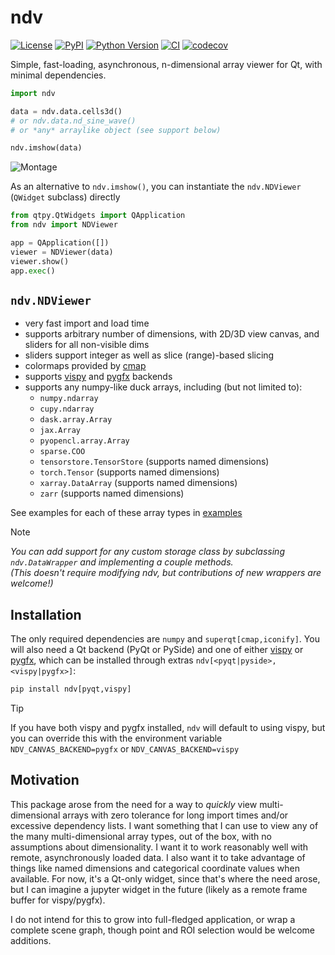 # ndv

[![License](https://img.shields.io/pypi/l/ndv.svg?color=green)](https://github.com/pyapp-kit/ndv/raw/main/LICENSE)
[![PyPI](https://img.shields.io/pypi/v/ndv.svg?color=green)](https://pypi.org/project/ndv)
[![Python Version](https://img.shields.io/pypi/pyversions/ndv.svg?color=green)](https://python.org)
[![CI](https://github.com/pyapp-kit/ndv/actions/workflows/ci.yml/badge.svg)](https://github.com/pyapp-kit/ndv/actions/workflows/ci.yml)
[![codecov](https://codecov.io/gh/pyapp-kit/ndv/branch/main/graph/badge.svg)](https://codecov.io/gh/pyapp-kit/ndv)

Simple, fast-loading, asynchronous, n-dimensional array viewer for Qt, with minimal dependencies.

```python
import ndv

data = ndv.data.cells3d()
# or ndv.data.nd_sine_wave()
# or *any* arraylike object (see support below)

ndv.imshow(data)
```

![Montage](https://github.com/pyapp-kit/ndv/assets/1609449/712861f7-ddcb-4ecd-9a4c-ba5f0cc1ee2c)

As an alternative to `ndv.imshow()`, you can instantiate the `ndv.NDViewer` (`QWidget` subclass) directly

```python
from qtpy.QtWidgets import QApplication
from ndv import NDViewer

app = QApplication([])
viewer = NDViewer(data)
viewer.show()
app.exec()
```

## `ndv.NDViewer`

- very fast import and load time
- supports arbitrary number of dimensions, with 2D/3D view canvas, and sliders for all non-visible dims
- sliders support integer as well as slice (range)-based slicing
- colormaps provided by [cmap](https://github.com/tlambert03/cmap)
- supports [vispy](https://github.com/vispy/vispy) and [pygfx](https://github.com/pygfx/pygfx) backends
- supports any numpy-like duck arrays, including (but not limited to):
  - `numpy.ndarray`
  - `cupy.ndarray`
  - `dask.array.Array`
  - `jax.Array`
  - `pyopencl.array.Array`
  - `sparse.COO`
  - `tensorstore.TensorStore` (supports named dimensions)
  - `torch.Tensor` (supports named dimensions)
  - `xarray.DataArray` (supports named dimensions)
  - `zarr` (supports named dimensions)

See examples for each of these array types in [examples](./examples/)

> [!NOTE]
> *You can add support for any custom storage class by subclassing `ndv.DataWrapper`
> and implementing a couple methods.  
> (This doesn't require modifying ndv, but contributions of new wrappers are welcome!)*

## Installation

The only required dependencies are `numpy` and `superqt[cmap,iconify]`.
You will also need a Qt backend (PyQt or PySide) and one of either
[vispy](https://github.com/vispy/vispy) or [pygfx](https://github.com/pygfx/pygfx),
which can be installed through extras `ndv[<pyqt|pyside>,<vispy|pygfx>]`:

```python
pip install ndv[pyqt,vispy]
```

> [!TIP]
> If you have both vispy and pygfx installed, `ndv` will default to using vispy,
> but you can override this with the environment variable
> `NDV_CANVAS_BACKEND=pygfx` or `NDV_CANVAS_BACKEND=vispy`

## Motivation

This package arose from the need for a way to *quickly* view multi-dimensional arrays with
zero tolerance for long import times and/or excessive dependency lists. I want something that I can
use to view any of the many multi-dimensional array types, out of the box, with no assumptions
about dimensionality. I want it to work reasonably well with remote, asynchronously loaded data.
I also want it to take advantage of things like named dimensions and categorical coordinate values
when available. For now, it's a Qt-only widget, since that's where the need arose, but I can
imagine a jupyter widget in the future (likely as a remote frame buffer for vispy/pygfx).

I do not intend for this to grow into full-fledged application, or wrap a complete scene graph,
though point and ROI selection would be welcome additions.
